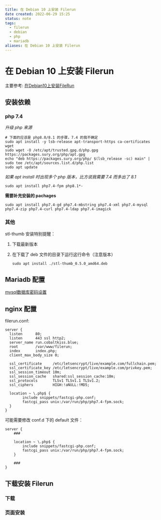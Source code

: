```yaml
---
title: 在 Debian 10 上安装 Filerun
date created: 2022-06-29 15:25
status: note
tags:
  - filerun
  - debian
  - php
  - mariadb
aliases: 在 Debian 10 上安装 Filerun
---
```


# 在 Debian 10 上安装 Filerun

主要参考: [在Debian10上安装FileRun](https://lala.im/7695.html)

## 安装依赖

### php 7.4

*升级 php 来源*

```
# 下面的应该是 php8.0/8.1 的步骤，7.4 的我不确定
sudo apt install -y lsb-release apt-transport-https ca-certificates wget
sudo wget -O /etc/apt/trusted.gpg.d/php.gpg https://packages.sury.org/php/apt.gpg
echo "deb https://packages.sury.org/php/ $(lsb_release -sc) main" | sudo tee /etc/apt/sources.list.d/php.list
sudo apt update
```

*如果 apt install 时出现多个 php 版本，比方说我需要 7.4 而多出了 8.1*

```
sudo apt install php7.4-fpm php8.1*-
```

**需要补充安装的 pachages**

```
sudo apt install php7.4-gd php7.4-mbstring php7.4-xml php7.4-mysql php7.4-zip php7.4-curl php7.4-ldap php7.4-imagick
```

### 其他

stl-thumb 安装特别提醒：

1. 下载最新版本
2. 在下载了 deb 文件的目录下运行这行命令（注意版本）

    ```
    sudo apt install ./stl-thumb_0.5.0_amd64.deb
    ```

## Mariadb 配置

[mysql数据库密码设置](https://blog.csdn.net/qq_26486949/article/details/88373487)

## nginx 配置

filerun.conf:

```
server {
  listen      80;
  listen      443 ssl http2;
  server_name run.cobaltkiss.blue;
  root        /var/www/filerun;
  index       index.php;
  client_max_body_size 0;

  ssl_certificate     /etc/letsencrypt/live/example.com/fullchain.pem;
  ssl_certificate_key /etc/letsencrypt/live/example.com/privkey.pem;
  ssl_session_timeout 10m;
  ssl_session_cache   shared:ssl_session_cache:10m;
  ssl_protocols       TLSv1 TLSv1.1 TLSv1.2;
  ssl_ciphers         HIGH:!aNULL:!MD5;

  location ~ \.php$ {
        include snippets/fastcgi-php.conf;
        fastcgi_pass unix:/var/run/php/php7.4-fpm.sock;
  }
}
```

可能需要修改 conf.d 下的 default 文件：

```
server {
    ###
	
    location ~ \.php$ {
        include snippets/fastcgi-php.conf;
        fastcgi_pass unix:/var/run/php/php7.4-fpm.sock;
    }
    
    ###
}
```

## 下载安装 Filerun

### 下载

### 页面安装